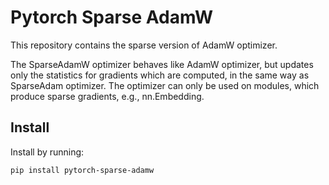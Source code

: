 # Pytorch Sparse AdamW
This repository contains the sparse version of AdamW optimizer.

The SparseAdamW optimizer behaves like AdamW optimizer, but updates only the statistics for gradients which are computed, in the same way as SparseAdam optimizer. The optimizer can only be used on modules, which produce sparse gradients, e.g., nn.Embedding.

## Install
Install by running:
```bash
pip install pytorch-sparse-adamw
```
